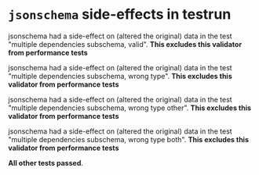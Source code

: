 # `jsonschema` side-effects in testrun

jsonschema had a side-effect on (altered the original) data in the test &quot;multiple dependencies subschema, valid&quot;. **This excludes this validator from performance tests**

jsonschema had a side-effect on (altered the original) data in the test &quot;multiple dependencies subschema, wrong type&quot;. **This excludes this validator from performance tests**

jsonschema had a side-effect on (altered the original) data in the test &quot;multiple dependencies subschema, wrong type other&quot;. **This excludes this validator from performance tests**

jsonschema had a side-effect on (altered the original) data in the test &quot;multiple dependencies subschema, wrong type both&quot;. **This excludes this validator from performance tests**

**All other tests passed**.
